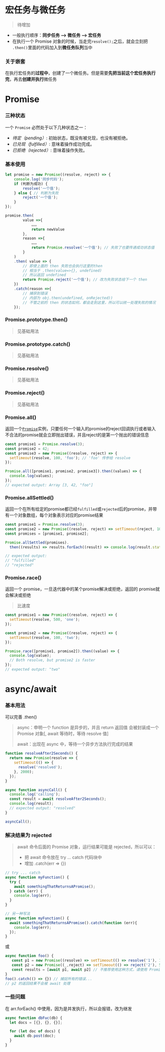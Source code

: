 # 宏任务与微任务

> 待增加

- 一般执行顺序：**同步任务 --> 微任务 --> 宏任务**
- 在执行一个 Promise 对象的时候，当走完`resolve();`之后，就会立刻把 `.then()`里面的代码加入到**微任务队列**当中

### 关于嵌套

在执行宏任务的**过程中**，创建了一个微任务。但是需要**先把当前这个宏任务执行完**，再去**创建并执行**微任务



# Promise

### 三种状态

一个 `Promise` 必然处于以下几种状态之一：

- *待定（pending）*: 初始状态，既没有被兑现，也没有被拒绝。
- *已兑现（fulfilled）*: 意味着操作成功完成。
- *已拒绝（rejected）*: 意味着操作失败。



### 基本使用

```js
let promise = new Promise((resolve, reject) => {
    console.log('同步代码');
    if (判断为成功) {
        resolve('一个值');
    } else { // 判断为失败
        reject('一个值');
    }
});

promise.then(
        value =>{
            。。。
            return newValue
        },
      	reason =>{
            。。。
            return Promise.resolve('一个值'); // 失败了也要传递成功状态值
        }
    )
	.then( value => {
    	// 即使上面的 then 失败也会执行这里的then
    	// 相当于 .then(value=>{}, undefined)
	    // 所以返回 undefined
	    return Promise.reject('一个值'); // 改为失败状态给下一个 then
	})
	.catch(reason =>{
        // 捕获到错误
        // 内部为 obj.then(undefined, onRejected))
    	// 不管之前的 then 的状态如何，都会走到这里，所以可以统一处理失败的情况
    });
```



### Promise.prototype.then()

> 见基础用法



### Promise.prototype.catch()

> 见基础用法



### Promise.resolve()

> 见基础用法



### Promise.reject()

> 见基础用法



### Promise.all()

返回一个[`Promise`](https://developer.mozilla.org/zh-CN/docs/Web/JavaScript/Reference/Global_Objects/Promise)实例，只要任何一个输入的promise的reject回调执行或者输入不合法的promise就会立即抛出错误，并且reject的是第一个抛出的错误信息

```js
const promise1 = Promise.resolve(3);
const promise2 = 42;
const promise3 = new Promise((resolve, reject) => {
  setTimeout(resolve, 100, 'foo'); // 'foo' 传参给 resolve
});

Promise.all([promise1, promise2, promise3]).then((values) => {
  console.log(values);
});
// expected output: Array [3, 42, "foo"]
```



### Promise.allSettled()

返回一个在所有给定的promise都已经`fulfilled`或`rejected`后的promise，并带有一个对象数组，每个对象表示对应的promise结果

```js
const promise1 = Promise.resolve(3);
const promise2 = new Promise((resolve, reject) => setTimeout(reject, 100, 'foo'));
const promises = [promise1, promise2];

Promise.allSettled(promises).
  then((results) => results.forEach((result) => console.log(result.status)));

// expected output:
// "fulfilled"
// "rejected"
```



### Promise.race()

返回一个 promise，一旦迭代器中的某个promise解决或拒绝，返回的 promise就会解决或拒绝

> 比速度

```js
const promise1 = new Promise((resolve, reject) => {
  setTimeout(resolve, 500, 'one');
});

const promise2 = new Promise((resolve, reject) => {
  setTimeout(resolve, 100, 'two');
});

Promise.race([promise1, promise2]).then((value) => {
  console.log(value);
  // Both resolve, but promise2 is faster
});
// expected output: "two"
```





# async/await

### 基本用法

可以完善 .then()

> async：申明一个 function 是异步的，并且 return 返回值 会被封装成一个 Promise 对象[, await 等待时，等待 resolve 值]
>
> await：出现在 async 中，等待一个异步方法执行完成的结果

```js
function resolveAfter2Seconds() {
  return new Promise(resolve => {
    setTimeout(() => {
      resolve('resolved');
    }, 2000);
  });
}

async function asyncCall() {
  console.log('calling');
  const result = await resolveAfter2Seconds();
  console.log(result);
  // expected output: "resolved"
}

asyncCall();
```



### 解决结果为 rejected

> await 命令后面的 Promise 对象，运行结果可能是 rejected，所以可以：
>
> - 把 await 命令放在 try ... catch 代码块中
> - 增加 .catch(err => {})

```js
// try ... catch
async function myFunction() {
  try {
    await somethingThatReturnsAPromise();
  } catch (err) {
    console.log(err);
  }
}

// 另一种写法
async function myFunction() {
  await somethingThatReturnsAPromise().catch(function (err){
    console.log(err);
  });
}
```

或

```js
async function foo() {
   const p1 = new Promise((resolve) => setTimeout(() => resolve('1'), 1000))
   const p2 = new Promise((_,reject) => setTimeout(() => reject('2'), 500))
   const results = [await p1, await p2] // 不推荐使用这种方式，请使用 Promise.all或者Promise.allSettled 
}
foo().catch(() => {}) // 捕捉所有的错误... 
// p2 的返回结果不会被 await 处理
```



### 一些问题

在 arr.forEach() 中使用，因为是并发执行，所以会报错，改为继发

```js
async function dbFuc(db) {
  let docs = [{}, {}, {}];

  for (let doc of docs) {
    await db.post(doc);
  }
}
```

